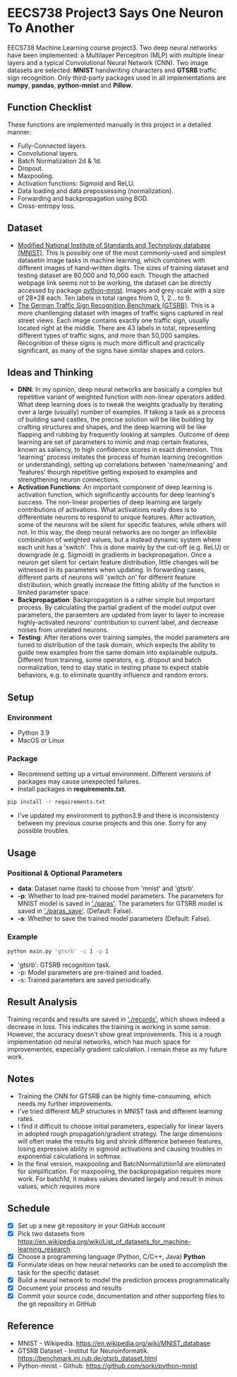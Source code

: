 # EECS738 Project3 Says One Neuron To Another
EECS738 Machine Learning course project3. Two deep neural networks have been implemented: a Multilayer Perceptron (MLP) with multiple linear layers and a typical Convolutional Neural Network (CNN). Two image datasets are selected: **MNIST** handwriting characters and **GTSRB** traffic sign recognition. Only third-party packages used in all implementations are **numpy**, **pandas**, **python-mnist** and **Pillow**.

## Function Checklist
These functions are implemented manually in this project in a detailed manner:
* Fully-Connected layers.
* Convolutional layers.
* Batch Normalization 2d & 1d.
* Dropout.
* Maxpooling.
* Activation functions: Sigmoid and ReLU.
* Data loading and data prepossessing (normalization).
* Forwarding and backpropagation using BGD.
* Cross-entropy loss.


## Dataset
* [Modified National Institute of Standards and Technology database (MNIST)](http://yann.lecun.com/exdb/mnist/). This is possibly one of the most commonly-used and simplest datasetin image tasks in machine learning, which combines with different images of hand-written digits. The sizes of training dataset and testing dataset are 60,000 and 10,000 each. Though the attached webpage link seems not to be working, the dataset can be directly accessed by package [python-mnist](https://github.com/sorki/python-mnist). Images and grey-scale with a size of 28\*28 each. Ten labels in total ranges from 0, 1, 2... to 9. 
* [The German Traffic Sign Recognition Benchmark (GTSRB)](https://benchmark.ini.rub.de/gtsrb_dataset.html). This is a more chanllenging dataset with images of traffic signs captured in real street views. Each image contains exactly one traffic sign, usually located right at the middle. There are 43 labels in total, representing different types of traffic signs, and more than 50,000 samples. Recognition of these signs is much more difficult and practically significant, as many of the signs have similar shapes and colors. 


## Ideas and Thinking
* **DNN**: In my opinion, deep neural networks are basically a complex but repetitive variant of weighted function with non-linear operators added. What deep learning does is to tweak the weights gradually by iterating over a large (usually) number of examples. If taking a task as a process of building sand castles, the precise solution will be like building by crafting structures and shapes, and the deep learning will be like flapping and rubbing by frequently looking at samples. Outcome of deep learning are set of parameters to mimic and map certain features, known as saliency, to high confidence scores in exact dimension. This 'learning' process imitates the process of human learning (recognition or understanding), setting up correlations between 'name/meaning' and 'features' thourgh repetitive getting exposed to examples and strengthening neuron connections.  
* **Activation Functions**: An important component of deep learning is activation function, which significantly accounts for deep learning's success. The non-linear properties of deep learning are largely contributions of activations. What activations really does is to differentiate neurons to respond to unique features. After activation, some of the neurons will be silent for specific features, while others will not. In this way, the deep neural networks are no longer an inflexible combination of weighted values, but a instead dynamic system where each unit has a 'switch'. This is done mainly by the cut-off (e.g. ReLU) or downgrade (e.g. Sigmoid) in gradients in backpropagation. Once a neuron get silent for certain feature distribution, little changes will be witnessed in its parameters when updating. In forwarding cases, different parts of neurons will 'switch on' for different feature distribution, which greatly increase the fitting ability of the function in limited parameter space.
* **Backpropagation**: Backpropagation is a rather simple but important process. By calculating the partial gradient of the model output over parameters, the paraemters are updated from layer to layer to increase highly-activated neurons' contribution to current label, and decrease noises from unrelated neurons.
* **Testing**: After iterations over training samples, the model parameters are tuned to distribution of the task domain, which expects the ability to guide new examples from the same domain into explainable outputs. Different from training, some operators, e.g. dropout and batch normalization, tend to stay static in testing phase to expect stable behaviors, e.g. to eliminate quantity influence and random errors.

## Setup
### Environment
* Python 3.9
* MacOS or Linux

### Package
* Recommend setting up a virtual environment. Different versions of packages may cause unexpected failures.
* Install packages in **requirements.txt**.
```bash
pip install -r requirements.txt
``` 
* I've updated my environment to python3.9 and there is inconsistency between my previous course projects and this one. Sorry for any possible troubles.

## Usage
### Positional & Optional Parameters
* **data**: Dataset name (task) to choose from 'mnist' and 'gtsrb'.
* **-p**: Whether to load pre-trained model parameters. The parameters for MNIST model is saved in ['./paras'](https://github.com/liuzey/EECS738_Project3/tree/main/paras). The parameters for GTSRB model is saved in ['./paras_save'](https://github.com/liuzey/EECS738_Project3/tree/main/paras_save). (Default: False).
* **-s**: Whether to save the trained model parameters (Default: False).

### Example
```bash
python main.py 'gtsrb' -s 1 -p 1
```
* 'gtsrb': GTSRB recognition task.
* -p: Model parameters are pre-trained and loaded.
* -s: Trained parameters are saved periodically.


## Result Analysis 
Training records and results are saved in ['./records'](https://github.com/liuzey/EECS738_Project3/tree/main/records), which shows indeed a decrease in loss. This indicates the training is working in some sense. However, the accuracy doesn't show great improvements. This is a rough implementation od neural networks, which has much space for improvementes, especially gradient calculation. I remain these as my future work.

## Notes
* Training the CNN for GTSRB can be highly time-consuming, which needs my further improvements.
* I've tried different MLP structures in MNIST task and different learning rates.
* I find it difficult to choose initial parameters, especially for linear layers in adopted rough propagation/gradient strategy. The large dimensions will often make the results big and shrink difference between features, losing expressive ability in sigmoid activations and causing troubles in exponential calculations in softmax. 
* In the final version, maxpooling and BatchNormaliztion1d are eliminated for simplification. For maxpooling, the backpropagation requires more work. For batch1d, it makes values deviated largely and result in minus values, which requires more 

## Schedule
- [x] Set up a new git repository in your GitHub account
- [x] Pick two datasets from https://en.wikipedia.org/wiki/List_of_datasets_for_machine-learning_research
- [x] Choose a programming language (Python, C/C++, Java) **Python**
- [x] Formulate ideas on how neural networks can be used to accomplish the task for the specific dataset
- [x] Build a neural network to model the prediction process programmatically
- [x] Document your process and results
- [x] Commit your source code, documentation and other supporting files to the git repository in GitHub

## Reference
* MNIST - Wikipedia. https://en.wikipedia.org/wiki/MNIST_database
* GTSRB Dataset - Institut für Neuroinformatik. https://benchmark.ini.rub.de/gtsrb_dataset.html
* Python-mnist - Github. https://github.com/sorki/python-mnist

